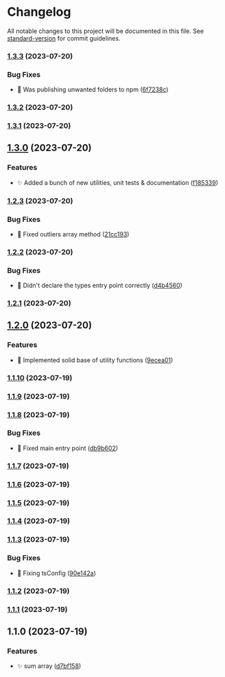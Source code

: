 # Changelog

All notable changes to this project will be documented in this file. See [standard-version](https://github.com/conventional-changelog/standard-version) for commit guidelines.

### [1.3.3](https://github.com/emilohlund-git/smoothie-ts/compare/v1.3.2...v1.3.3) (2023-07-20)


### Bug Fixes

* :bug: Was publishing unwanted folders to npm ([6f7238c](https://github.com/emilohlund-git/smoothie-ts/commit/6f7238c5c18689dd6436170cd72fff5412c72ee8))

### [1.3.2](https://github.com/emilohlund-git/smoothie-ts/compare/v1.3.1...v1.3.2) (2023-07-20)

### [1.3.1](https://github.com/emilohlund-git/smoothie-ts/compare/v1.3.0...v1.3.1) (2023-07-20)

## [1.3.0](https://github.com/emilohlund-git/smoothie-ts/compare/v1.2.3...v1.3.0) (2023-07-20)


### Features

* :sparkles: Added a bunch of new utilities, unit tests & documentation ([f185339](https://github.com/emilohlund-git/smoothie-ts/commit/f18533932a353f97b6a90c879312e8de52f97797))

### [1.2.3](https://github.com/emilohlund-git/smoothie-ts/compare/v1.2.2...v1.2.3) (2023-07-20)


### Bug Fixes

* :bug: Fixed outliers array method ([21cc193](https://github.com/emilohlund-git/smoothie-ts/commit/21cc1939e52fa3723b0651ec6b49562cc9ffdf79))

### [1.2.2](https://github.com/emilohlund-git/smoothie-ts/compare/v1.2.1...v1.2.2) (2023-07-20)


### Bug Fixes

* :bug: Didn't declare the types entry point correctly ([d4b4560](https://github.com/emilohlund-git/smoothie-ts/commit/d4b456061b92fde280358ebda3a41b61bdd539bf))

### [1.2.1](https://github.com/emilohlund-git/smoothie-ts/compare/v1.2.0...v1.2.1) (2023-07-20)

## [1.2.0](https://github.com/emilohlund-git/smoothie-ts/compare/v1.1.10...v1.2.0) (2023-07-20)


### Features

* :rocket: Implemented solid base of utility functions ([9ecea01](https://github.com/emilohlund-git/smoothie-ts/commit/9ecea01d6c4c018f1b403afd9f46a18643c43443))

### [1.1.10](https://github.com/emilohlund-git/smoothie-ts/compare/v1.1.9...v1.1.10) (2023-07-19)

### [1.1.9](https://github.com/emilohlund-git/smoothie-ts/compare/v1.1.8...v1.1.9) (2023-07-19)

### [1.1.8](https://github.com/emilohlund-git/smoothie-ts/compare/v1.1.7...v1.1.8) (2023-07-19)


### Bug Fixes

* :bug: Fixed main entry point ([db9b602](https://github.com/emilohlund-git/smoothie-ts/commit/db9b602adc21747492cbaadfd689987a4254ea77))

### [1.1.7](https://github.com/emilohlund-git/smoothie-ts/compare/v1.1.6...v1.1.7) (2023-07-19)

### [1.1.6](https://github.com/emilohlund-git/smoothie-ts/compare/v1.1.5...v1.1.6) (2023-07-19)

### [1.1.5](https://github.com/emilohlund-git/smoothie-ts/compare/v1.1.4...v1.1.5) (2023-07-19)

### [1.1.4](https://github.com/emilohlund-git/smoothie-ts/compare/v1.1.3...v1.1.4) (2023-07-19)

### [1.1.3](https://github.com/emilohlund-git/simpli/compare/v1.1.2...v1.1.3) (2023-07-19)


### Bug Fixes

* :bug: Fixing tsConfig ([90e142a](https://github.com/emilohlund-git/simpli/commit/90e142a64982ef9ae6d1d09ed2bd3a47a1b53b6a))

### [1.1.2](https://github.com/emilohlund-git/simpli/compare/v1.1.1...v1.1.2) (2023-07-19)

### [1.1.1](https://github.com/emilohlund-git/simpli/compare/v1.1.0...v1.1.1) (2023-07-19)

## 1.1.0 (2023-07-19)


### Features

* :sparkles: sum array ([d7bf158](https://github.com/emilohlund-git/simpli/commit/d7bf158c2f4b153af5e7ab7f8e83aa0ce265cbec))
